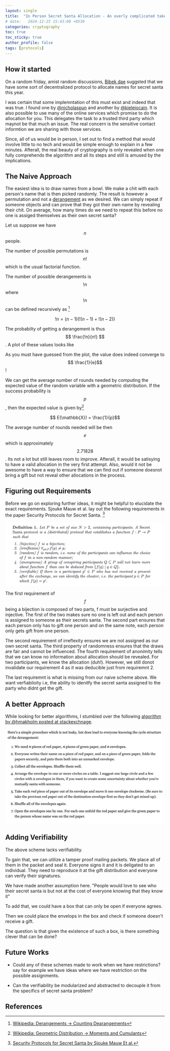 ```yaml
---
layout: single
title:  "In Person Secret Santa Allocation - An overly complicated take"
# date:   2024-12-25 15:43:00 +0530
categories: cryptography
toc: true
toc_sticky: true
author_profile: false
tags: [protocols]
---
```


## How it started

On a random friday, amist random discussions, [Bibek dae](https://bewakes.com) suggsted that we have some sort of decentralized protocol to allocate names for secret santa this year.

I was certain that some implemntation of this must exist and indeed that was true. I found one by [@nicholaspun](https://github.com/nicholaspun/secret-santa) and another by [@kielejocain](https://github.com/kielejocain/decentralized-santa). It is also possible to use many of the online services which promise to do the allocation for you. This delegates the task to a trusted third party which maynot be that much an issue. The real concern is the sensitive contact informtion we are sharing with those services.

Since, all of us would be in person, I set out to find a method that would involve little to no tech and would be simple enough to explain in a few minutes. Afterall, the real beauty of cryptography is only revealed when one fully comprehends the algorithm and all its steps and still is amused by the implications.

## The Naive Approach

The easiest idea is to draw names from a bowl. We make a chit with each person's name that is then picked randomly. The result is however a permutation and not a [derangement](https://en.wikipedia.org/wiki/Derangement) as we desired. We can simply repeat if someone objects and can prove that they got their own name by revealing their chit. On average, how many times do we need to repeat this before no one is assiged themselves as their own secret santa?

Let us suppose we have $$n$$ people.

The number of possible permutations is $$n!$$ which is the usual factorial function.

The number of possible derangements is $$!n$$ where $$!n$$ can be defined recursively as [^1]

[^1]: [Wikipedia: Derangements -> Counting Dearangements](https://en.wikipedia.org/wiki/Derangement#Counting_derangements)

$$ !n = (n-1)(!(n-1) + !(n-2)) $$

The probabilty of getting a derangement is thus $$ \frac{!n}{n!} $$. A plot of these values looks like 
<!-- add plot and link to plot here -->

As you must have guessed from the plot, the value does indeed converge to $$ \frac{1}{e}$$ !

We can get the average number of rounds needed by computing the expected value of the random variable with a geometric distribution. If the success probability is $$p$$, then the expected value is given by[^2]

$$ E(\mathbb{X}) = \frac{1}{p}$$

[^2]: [Wikipedia: Geometric Distribution -> Moments and Cumulants](https://en.wikipedia.org/wiki/Geometric_distribution#Moments_and_cumulants)

The average number of rounds needed will be then $$e$$ which is approximately $$2.71828$$. Its not a lot but still leaves room to improve. Afterall, it would be satisying to have a valid allocation in the very first attempt. Also, would it not be awesome to have a way to ensure that we can find out if someone doesnot bring a gift but not reveal other allocations in the process.

## Figuring out Requirements

Before we go on exploring further ideas, it might be helpful to elucidate the exact requirements. Sjouke Mauw et al. lay out the following requirements in the paper Security Protocols for Secret Santa. [^3]

[^3]: [Security Protocols for Secret Santa by Sjouke Mauw Et al.](http://link.springer.com/10.1007/978-3-662-45921-8_26)

![Secret Santa Problem Requirements](/assets/images/secret-santa-problem-specification.png)

The first requirement of $$f$$ being a bijection is composed of two parts, f must be surjective and injective. The first of the two makes sure no one is left out and each person is assigned to someone as their secrets santa. The second part ensures that each person only has to gift one person and on the same note, each person only gets gift from one person.

The second requirement of irreflexity ensures we are not assigned as our own secret santa. The third property of randomness ensures that the draws are fair and cannot be influenced. The fourth requirement of anonimity tells that we can know no information about allocation should be revealed. For two participants, we know the allocation (duh!). However, we still donot invalidate our requirement 4 as it was deducible just from requiremnt 2.

The last requiremnt is what is missing from our naive scheme above. We want verfiabiloity i.e, the ability to idenitfy the secret santa assigned to the party who didnt get the gift.

## A better Approach

While looking for better algorithms, I stumbled over the following [algorithm by @hmakholm posted at stackexchnage](https://math.stackexchange.com/questions/1054644/santa-is-secretly-deranged-or-how-to-hand-generate-assignments-for-a-gift-exch/1054673#1054673).

![Secret Santa Allocation Algorithm 2](/assets/images/secret-santa-soln-stack-exchange.png)

## Adding Verifiability

The above scheme lacks verifiability.

To gain that, we can utilize a tamper proof mailing packets. We place all of them in the packet and seal it. Everyone signs it and it is deligated to an individual. They need to reproduce it at the gift distribution and everyone can verify their signatures.

We have made another assumption here.
"People would love to see who their secret santa is but not at the cost of everyone knowing that they know it"

To add that, we could have a box that can only be open if everyone agrees.

Then we could place the envelops in the box and check if someone doesn't receive a gift.

The question is that given the existence of such a box, is there something clever that can be done?

## Future Works

- Could any of these schemes made to work when we have restrictions? say for example we have ideas where we have restriction on the possible assignments.

- Can the verifiability be modularized and abstracted to decouple it from the specifics of secret santa problem?

## References